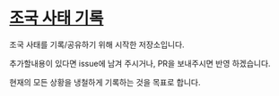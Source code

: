 # [조국 사태 기록](krtoday.github.io)

조국 사태를 기록/공유하기 위해 시작한 저장소입니다.

추가할내용이 있다면 issue에 남겨 주시거나, PR을 보내주시면 반영 하겠습니다.

현재의 모든 상황을 냉철하게 기록하는 것을 목표로 합니다.
